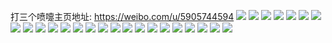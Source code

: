 打三个喷嚏主页地址: https://weibo.com/u/5905744594 
![](https://wx4.sinaimg.cn/mw2000/006rFTX4ly1h9czg8a43dj32c02c0npe.jpg) 
![](https://wx4.sinaimg.cn/mw2000/006rFTX4ly1h92oohxpztj30wg1ewjwc.jpg) 
![](https://wx4.sinaimg.cn/mw2000/006rFTX4ly1h92ahkowfvj30u0140go9.jpg) 
![](https://wx4.sinaimg.cn/mw2000/006rFTX4ly1h8jun5c9udj324836cqv6.jpg) 
![](https://wx4.sinaimg.cn/mw2000/006rFTX4ly1h8jumxpr4xj324836ce82.jpg) 
![](https://wx4.sinaimg.cn/mw2000/006rFTX4ly1h8junbfa2uj331a248kjn.jpg) 
![](https://wx4.sinaimg.cn/mw2000/006rFTX4ly1h8bhuhegipj32c0340x6t.jpg) 
![](https://wx4.sinaimg.cn/mw2000/006rFTX4ly1h8bhthu2zpj32c0340u11.jpg) 
![](https://wx4.sinaimg.cn/mw2000/006rFTX4ly1h8ann79v8zj30wr0plmyl.jpg) 
![](https://wx4.sinaimg.cn/mw2000/006rFTX4ly1h7mp03beucj30u00u0dlh.jpg) 
![](https://wx4.sinaimg.cn/mw2000/006rFTX4ly1h7mp050470j30rm0sgn1g.jpg) 
![](https://wx4.sinaimg.cn/mw2000/006rFTX4ly1h7hxwx03uej32bx1jqhdt.jpg) 
![](https://wx4.sinaimg.cn/mw2000/006rFTX4ly1h7gndd3nzlj31s22cgdz6.jpg) 
![](https://wx4.sinaimg.cn/mw2000/006rFTX4ly1h7ecprobs8j30u00u0n2v.jpg) 
![](https://wx4.sinaimg.cn/mw2000/006rFTX4ly1h7ecpsecc9j31400s9wnx.jpg) 
![](https://wx4.sinaimg.cn/mw2000/006rFTX4ly1h7ecpt1wd2j31jk1gjx2n.jpg) 
![](https://wx4.sinaimg.cn/mw2000/006rFTX4ly1h7ecptiiufj30zg1ba76e.jpg) 
![](https://wx4.sinaimg.cn/mw2000/006rFTX4ly1h7ecpw5cvkj316b0wralk.jpg) 
![](https://wx4.sinaimg.cn/mw2000/006rFTX4ly1h7ecpvmg78j32c03401kz.jpg) 
![](https://wx4.sinaimg.cn/mw2000/006rFTX4ly1h7ecps21obj30u00u0dkg.jpg) 
![](https://wx4.sinaimg.cn/mw2000/006rFTX4ly1h7ecpwjffhj30nu0om0td.jpg) 
![](https://wx4.sinaimg.cn/mw2000/006rFTX4ly1h7ecqkijzij30u00tek56.jpg) 
![](https://wx4.sinaimg.cn/mw2000/006rFTX4ly1h78ba6tprzj30k60sgq49.jpg) 
![](https://wx4.sinaimg.cn/mw2000/006rFTX4ly1h77kwiu4fvj30sg0rp40c.jpg) 
![](https://wx4.sinaimg.cn/mw2000/006rFTX4ly1gxaadqi7x6j32c02c0u0x.jpg) 
